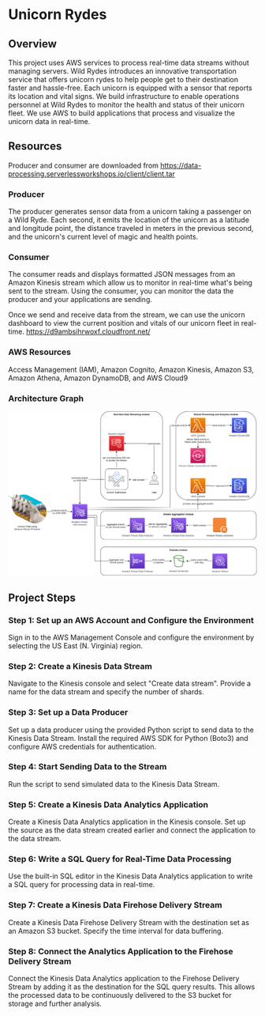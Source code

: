 # Unicorn Rydes

## Overview

This project uses AWS services to process real-time data streams without managing servers. Wild Rydes introduces an innovative transportation service that offers unicorn rydes to help people get to their destination faster and hassle-free. Each unicorn is equipped with a sensor that reports its location and vital signs. We build infrastructure to enable operations personnel at Wild Rydes to monitor the health and status of their unicorn fleet. We use AWS to build applications that process and visualize the unicorn data in real-time.

## Resources

Producer and consumer are downloaded from https://data-processing.serverlessworkshops.io/client/client.tar

### Producer

The producer generates sensor data from a unicorn taking a passenger on a Wild Ryde. Each second, it emits the location of the unicorn as a latitude and longitude point, the distance traveled in meters in the previous second, and the unicorn's current level of magic and health points.

### Consumer

The consumer reads and displays formatted JSON messages from an Amazon Kinesis stream which allow us to monitor in real-time what's being sent to the stream. Using the consumer, you can monitor the data the producer and your applications are sending.

Once we send and receive data from the stream, we can use the unicorn dashboard to view the current position and vitals of our unicorn fleet in real-time.
https://d9ambsihrwoxf.cloudfront.net/

### AWS Resources

Access Management (IAM), Amazon Cognito, Amazon Kinesis, Amazon S3, Amazon Athena, Amazon DynamoDB, and AWS Cloud9

### Architecture Graph

![Architecture](final-architecture.png)

## Project Steps

### Step 1: Set up an AWS Account and Configure the Environment

Sign in to the AWS Management Console and configure the environment by selecting the US East (N. Virginia) region.

### Step 2: Create a Kinesis Data Stream

Navigate to the Kinesis console and select "Create data stream". Provide a name for the data stream and specify the number of shards.

### Step 3: Set up a Data Producer

Set up a data producer using the provided Python script to send data to the Kinesis Data Stream. Install the required AWS SDK for Python (Boto3) and configure AWS credentials for authentication.

### Step 4: Start Sending Data to the Stream

Run the script to send simulated data to the Kinesis Data Stream.

### Step 5: Create a Kinesis Data Analytics Application

Create a Kinesis Data Analytics application in the Kinesis console. Set up the source as the data stream created earlier and connect the application to the data stream.

### Step 6: Write a SQL Query for Real-Time Data Processing

Use the built-in SQL editor in the Kinesis Data Analytics application to write a SQL query for processing data in real-time.

### Step 7: Create a Kinesis Data Firehose Delivery Stream

Create a Kinesis Data Firehose Delivery Stream with the destination set as an Amazon S3 bucket. Specify the time interval for data buffering.

### Step 8: Connect the Analytics Application to the Firehose Delivery Stream

Connect the Kinesis Data Analytics application to the Firehose Delivery Stream by adding it as the destination for the SQL query results. This allows the processed data to be continuously delivered to the S3 bucket for storage and further analysis.
